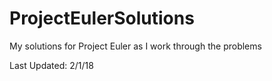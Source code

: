 # ProjectEulerSolutions
My solutions for Project Euler as I work through the problems  

Last Updated: 2/1/18  

